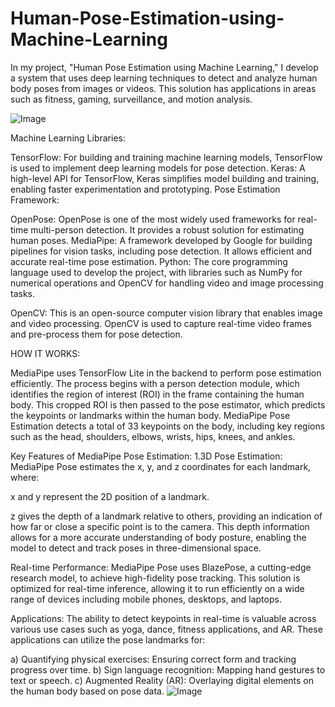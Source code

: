 # Human-Pose-Estimation-using-Machine-Learning
In my project, "Human Pose Estimation using Machine Learning," I develop a system that uses deep learning techniques to detect and analyze human body poses from images or videos. This solution has applications in areas such as fitness, gaming, surveillance, and motion analysis.

![Image](https://github.com/user-attachments/assets/6745db9c-8a69-4c94-aa78-54be0b95f6d6)

Machine Learning Libraries:

TensorFlow: For building and training machine learning models, TensorFlow is used to implement deep learning models for pose detection.
Keras: A high-level API for TensorFlow, Keras simplifies model building and training, enabling faster experimentation and prototyping.
Pose Estimation Framework:

OpenPose: OpenPose is one of the most widely used frameworks for real-time multi-person detection. It provides a robust solution for estimating human poses.
MediaPipe: A framework developed by Google for building pipelines for vision tasks, including pose detection. It allows efficient and accurate real-time pose estimation.
Python: The core programming language used to develop the project, with libraries such as NumPy for numerical operations and OpenCV for handling video and image processing tasks.

OpenCV: This is an open-source computer vision library that enables image and video processing. OpenCV is used to capture real-time video frames and pre-process them for pose detection.

HOW IT WORKS:

MediaPipe uses TensorFlow Lite in the backend to perform pose estimation efficiently. The process begins with a person detection module, which identifies the region of interest (ROI) in the frame containing the human body. This cropped ROI is then passed to the pose estimator, which predicts the keypoints or landmarks within the human body. MediaPipe Pose Estimation detects a total of 33 keypoints on the body, including key regions such as the head, shoulders, elbows, wrists, hips, knees, and ankles.

Key Features of MediaPipe Pose Estimation: 1.3D Pose Estimation: MediaPipe Pose estimates the x, y, and z coordinates for each landmark, where:

x and y represent the 2D position of a landmark.

z gives the depth of a landmark relative to others, providing an indication of how far or close a specific point is to the camera. This depth information allows for a more accurate understanding of body posture, enabling the model to detect and track poses in three-dimensional space.

Real-time Performance: MediaPipe Pose uses BlazePose, a cutting-edge research model, to achieve high-fidelity pose tracking. This solution is optimized for real-time inference, allowing it to run efficiently on a wide range of devices including mobile phones, desktops, and laptops.

Applications: The ability to detect keypoints in real-time is valuable across various use cases such as yoga, dance, fitness applications, and AR. These applications can utilize the pose landmarks for:

a) Quantifying physical exercises: Ensuring correct form and tracking progress over time. b) Sign language recognition: Mapping hand gestures to text or speech. c) Augmented Reality (AR): Overlaying digital elements on the human body based on pose data.
![Image](https://github.com/user-attachments/assets/725b608d-7180-42c6-b606-6f0d21935519)


